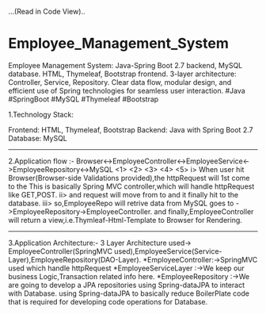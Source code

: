 ...(Read in Code View)..

# Employee_Management_System
Employee Management System: Java-Spring Boot 2.7 backend, MySQL database. HTML, Thymeleaf, Bootstrap frontend. 3-layer architecture: Controller, Service, Repository. Clear data flow, modular design, and efficient use of Spring technologies for seamless user interaction. #Java #SpringBoot #MySQL #Thymeleaf #Bootstrap

1.Technology Stack:

Frontend: HTML, Thymeleaf, Bootstrap
Backend: Java with Spring Boot 2.7
Database: MySQL
****************************************************************************************************
2.Application flow :-
     Browser<->EmployeeController<->EmployeeService<->EmployeeRepository<->MySQL
       <1>            <2>                       <3>              <4>          <5>
i> When user hit Browser(Browser-side Validations provided),the httpRequest will 1st come to the <EmployeeController> 
   This is basically Spring MVC controller,which will handle httpRequest like GET,POST.
ii> and request will move from <EmployeeService> to <EmployeeRepository>and it finally hit to the database.
iii> so,EmployeeRepo will retrive data from MySQL goes to ->EmployeeRepository->EmployeeController.
    and finally,EmployeeController will return a view,i.e.Thymleaf-Html-Template to Browser 
    for Rendering.
******************************************************************************************************   
3.Application Architecture:-
  3 Layer Architecture used-> EmployeeController(SpringMVC used),EmployeeService(Service-Layer),EmployeeRepository(DAO-Layer). 
  *EmployeeController:->SpringMVC used which handle httpRequest
  *EmployeeServiceLayer :->We keep our business Logic,Transaction related info here.
  *EmployeeRepository :->We are going to develop a JPA repositories using Spring-dataJPA to interact with Database. 
                                using Spring-dataJPA to basically reduce BoilerPlate code that is required for
                                developing code operations for Database.
